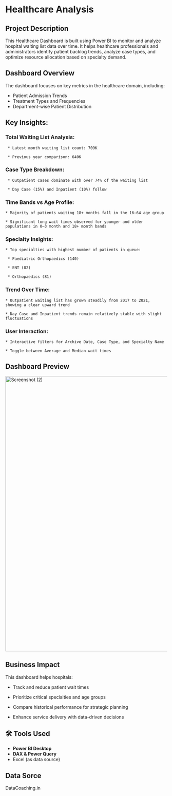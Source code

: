 #   Healthcare Analysis

##  Project Description
This Healthcare Dashboard is built using Power BI to monitor and analyze hospital waiting list data over time. It helps healthcare professionals and administrators identify patient backlog trends, analyze case types, and optimize resource allocation based on specialty demand.

##   Dashboard Overview

The dashboard focuses on key metrics in the healthcare domain, including:

- Patient Admission Trends
- Treatment Types and Frequencies
- Department-wise Patient Distribution


##   Key Insights:

###  Total Waiting List Analysis:

     * Latest month waiting list count: 709K

     * Previous year comparison: 640K

###   Case Type Breakdown:

     * Outpatient cases dominate with over 74% of the waiting list

     * Day Case (15%) and Inpatient (10%) follow

###   Time Bands vs Age Profile:

    * Majority of patients waiting 18+ months fall in the 16–64 age group

    * Significant long wait times observed for younger and older populations in 0–3 month and 18+ month bands

###   Specialty Insights:

    * Top specialties with highest number of patients in queue:

     * Paediatric Orthopaedics (140)

     * ENT (82)

     * Orthopaedics (81)

###   Trend Over Time:

    * Outpatient waiting list has grown steadily from 2017 to 2021, showing a clear upward trend

    * Day Case and Inpatient trends remain relatively stable with slight fluctuations

###   User Interaction:

    * Interactive filters for Archive Date, Case Type, and Specialty Name

    * Toggle between Average and Median wait times



##    Dashboard Preview



<img width="1528" height="857" alt="Screenshot (2)" src="https://github.com/user-attachments/assets/e2324e33-a961-4993-a0d4-15277a3486bf" />




## Business Impact
 This dashboard helps hospitals:

   * Track and reduce patient wait times

   * Prioritize critical specialties and age groups

   * Compare historical performance for strategic planning

   * Enhance service delivery with data-driven decisions


## 🛠 Tools Used

- **Power BI Desktop**
- **DAX & Power Query**
- Excel (as data source)

## Data Sorce
   DataCoaching.in


